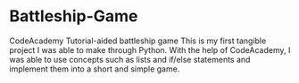 # Battleship-Game
CodeAcademy Tutorial-aided battleship game 
This is my first tangible project I was able to make through Python. With the help of CodeAcademy, I was able to use concepts such as lists and if/else statements and implement them into a short and simple game. 
